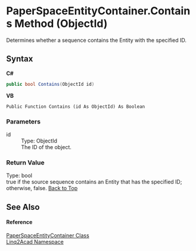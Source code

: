 # PaperSpaceEntityContainer.Contains Method (ObjectId)
 

Determines whether a sequence contains the Entity with the specified ID.

## Syntax

**C#**<br />
``` C#
public bool Contains(ObjectId id)
```

**VB**<br />
``` VB
Public Function Contains (id As ObjectId) As Boolean
```


### Parameters
<dl><dt>id</dt><dd>Type: ObjectId<br />The ID of the object.</dd></dl>

### Return Value
Type: bool<br />true if the source sequence contains an Entity that has the specified ID; otherwise, false.
<a href="#PaperSpaceEntityContainerContains-Method-ObjectId">Back to Top</a>

## See Also


#### Reference
<a href="T_Linq2Acad_PaperSpaceEntityContainer.md#PaperSpaceEntityContainer-Class">PaperSpaceEntityContainer Class</a><br /><a href="N_Linq2Acad.md#Linq2Acad-Namespace">Linq2Acad Namespace</a><br />
